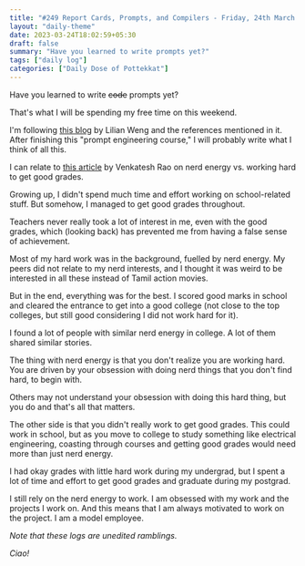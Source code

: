 ```yaml
---
title: "#249 Report Cards, Prompts, and Compilers - Friday, 24th March 2023"
layout: "daily-theme"
date: 2023-03-24T18:02:59+05:30
draft: false
summary: "Have you learned to write prompts yet?"
tags: ["daily log"]
categories: ["Daily Dose of Pottekkat"]
---
```


Have you learned to write ~~code~~ prompts yet?

That's what I will be spending my free time on this weekend.

I'm following [this blog](https://lilianweng.github.io/posts/2023-03-15-prompt-engineering/) by Lilian Weng and the references mentioned in it. After finishing this "prompt engineering course," I will probably write what I think of all this.

I can relate to [this article](https://www.ribbonfarm.com/2023/03/16/report-cards/) by Venkatesh Rao on nerd energy vs. working hard to get good grades.

Growing up, I didn't spend much time and effort working on school-related stuff. But somehow, I managed to get good grades throughout.

Teachers never really took a lot of interest in me, even with the good grades, which (looking back) has prevented me from having a false sense of achievement.

Most of my hard work was in the background, fuelled by nerd energy. My peers did not relate to my nerd interests, and I thought it was weird to be interested in all these instead of Tamil action movies.

But in the end, everything was for the best. I scored good marks in school and cleared the entrance to get into a good college (not close to the top colleges, but still good considering I did not work hard for it).

I found a lot of people with similar nerd energy in college. A lot of them shared similar stories.

The thing with nerd energy is that you don't realize you are working hard. You are driven by your obsession with doing nerd things that you don't find hard, to begin with.

Others may not understand your obsession with doing this hard thing, but you do and that's all that matters.

The other side is that you didn't really work to get good grades. This could work in school, but as you move to college to study something like electrical engineering, coasting through courses and getting good grades would need more than just nerd energy.

I had okay grades with little hard work during my undergrad, but I spent a lot of time and effort to get good grades and graduate during my postgrad.

I still rely on the nerd energy to work. I am obsessed with my work and the projects I work on. And this means that I am always motivated to work on the project. I am a model employee.

*Note that these logs are unedited ramblings.*

*Ciao!*
